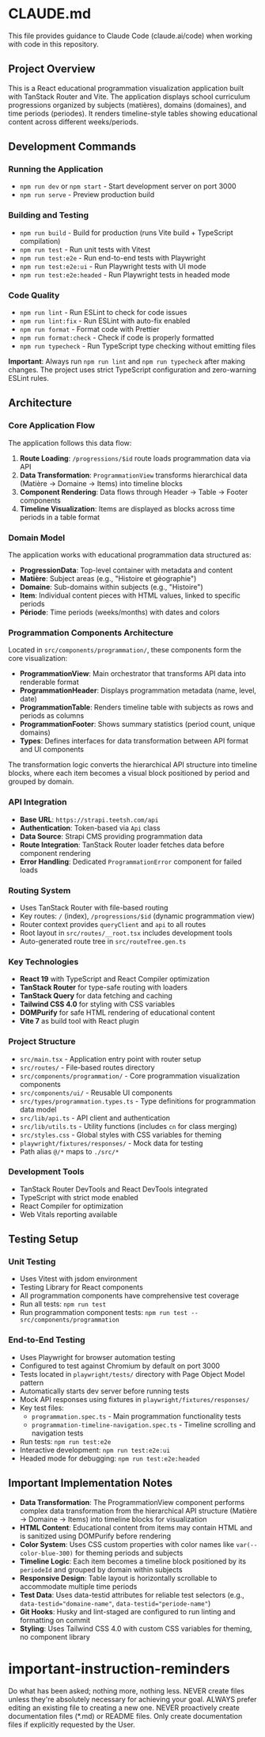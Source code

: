 # CLAUDE.md

This file provides guidance to Claude Code (claude.ai/code) when working with code in this repository.

## Project Overview

This is a React educational programmation visualization application built with TanStack Router and Vite. The application displays school curriculum progressions organized by subjects (matières), domains (domaines), and time periods (periodes). It renders timeline-style tables showing educational content across different weeks/periods.

## Development Commands

### Running the Application

- `npm run dev` or `npm start` - Start development server on port 3000
- `npm run serve` - Preview production build

### Building and Testing

- `npm run build` - Build for production (runs Vite build + TypeScript compilation)
- `npm run test` - Run unit tests with Vitest
- `npm run test:e2e` - Run end-to-end tests with Playwright
- `npm run test:e2e:ui` - Run Playwright tests with UI mode
- `npm run test:e2e:headed` - Run Playwright tests in headed mode

### Code Quality

- `npm run lint` - Run ESLint to check for code issues
- `npm run lint:fix` - Run ESLint with auto-fix enabled
- `npm run format` - Format code with Prettier
- `npm run format:check` - Check if code is properly formatted
- `npm run typecheck` - Run TypeScript type checking without emitting files

**Important**: Always run `npm run lint` and `npm run typecheck` after making changes. The project uses strict TypeScript configuration and zero-warning ESLint rules.

## Architecture

### Core Application Flow

The application follows this data flow:

1. **Route Loading**: `/progressions/$id` route loads programmation data via API
2. **Data Transformation**: `ProgrammationView` transforms hierarchical data (Matière → Domaine → Items) into timeline blocks
3. **Component Rendering**: Data flows through Header → Table → Footer components
4. **Timeline Visualization**: Items are displayed as blocks across time periods in a table format

### Domain Model

The application works with educational programmation data structured as:

- **ProgressionData**: Top-level container with metadata and content
- **Matière**: Subject areas (e.g., "Histoire et géographie")
- **Domaine**: Sub-domains within subjects (e.g., "Histoire")
- **Item**: Individual content pieces with HTML values, linked to specific periods
- **Période**: Time periods (weeks/months) with dates and colors

### Programmation Components Architecture

Located in `src/components/programmation/`, these components form the core visualization:

- **ProgrammationView**: Main orchestrator that transforms API data into renderable format
- **ProgrammationHeader**: Displays programmation metadata (name, level, date)
- **ProgrammationTable**: Renders timeline table with subjects as rows and periods as columns
- **ProgrammationFooter**: Shows summary statistics (period count, unique domains)
- **Types**: Defines interfaces for data transformation between API format and UI components

The transformation logic converts the hierarchical API structure into timeline blocks, where each item becomes a visual block positioned by period and grouped by domain.

### API Integration

- **Base URL**: `https://strapi.teetsh.com/api`
- **Authentication**: Token-based via `Api` class
- **Data Source**: Strapi CMS providing programmation data
- **Route Integration**: TanStack Router loader fetches data before component rendering
- **Error Handling**: Dedicated `ProgrammationError` component for failed loads

### Routing System

- Uses TanStack Router with file-based routing
- Key routes: `/` (index), `/progressions/$id` (dynamic programmation view)
- Router context provides `queryClient` and `api` to all routes
- Root layout in `src/routes/__root.tsx` includes development tools
- Auto-generated route tree in `src/routeTree.gen.ts`

### Key Technologies

- **React 19** with TypeScript and React Compiler optimization
- **TanStack Router** for type-safe routing with loaders
- **TanStack Query** for data fetching and caching
- **Tailwind CSS 4.0** for styling with CSS variables
- **DOMPurify** for safe HTML rendering of educational content
- **Vite 7** as build tool with React plugin

### Project Structure

- `src/main.tsx` - Application entry point with router setup
- `src/routes/` - File-based routes directory
- `src/components/programmation/` - Core programmation visualization components
- `src/components/ui/` - Reusable UI components
- `src/types/programmation.types.ts` - Type definitions for programmation data model
- `src/lib/api.ts` - API client and authentication
- `src/lib/utils.ts` - Utility functions (includes `cn` for class merging)
- `src/styles.css` - Global styles with CSS variables for theming
- `playwright/fixtures/responses/` - Mock data for testing
- Path alias `@/*` maps to `./src/*`

### Development Tools

- TanStack Router DevTools and React DevTools integrated
- TypeScript with strict mode enabled
- React Compiler for optimization
- Web Vitals reporting available

## Testing Setup

### Unit Testing

- Uses Vitest with jsdom environment
- Testing Library for React components
- All programmation components have comprehensive test coverage
- Run all tests: `npm run test`
- Run programmation component tests: `npm run test -- src/components/programmation`

### End-to-End Testing

- Uses Playwright for browser automation testing
- Configured to test against Chromium by default on port 3000
- Tests located in `playwright/tests/` directory with Page Object Model pattern
- Automatically starts dev server before running tests
- Mock API responses using fixtures in `playwright/fixtures/responses/`
- Key test files:
  - `programmation.spec.ts` - Main programmation functionality tests
  - `programmation-timeline-navigation.spec.ts` - Timeline scrolling and navigation tests
- Run tests: `npm run test:e2e`
- Interactive development: `npm run test:e2e:ui`
- Headed mode for debugging: `npm run test:e2e:headed`

## Important Implementation Notes

- **Data Transformation**: The ProgrammationView component performs complex data transformation from the hierarchical API structure (Matière → Domaine → Items) into timeline blocks for visualization
- **HTML Content**: Educational content from items may contain HTML and is sanitized using DOMPurify before rendering
- **Color System**: Uses CSS custom properties with color names like `var(--color-blue-300)` for theming periods and subjects
- **Timeline Logic**: Each item becomes a timeline block positioned by its `periodeId` and grouped by domain within subjects
- **Responsive Design**: Table layout is horizontally scrollable to accommodate multiple time periods
- **Test Data**: Uses data-testid attributes for reliable test selectors (e.g., `data-testid="domaine-name"`, `data-testid="periode-name"`)
- **Git Hooks**: Husky and lint-staged are configured to run linting and formatting on commit
- **Styling**: Uses Tailwind CSS 4.0 with custom CSS variables for theming, no component library

# important-instruction-reminders

Do what has been asked; nothing more, nothing less.
NEVER create files unless they're absolutely necessary for achieving your goal.
ALWAYS prefer editing an existing file to creating a new one.
NEVER proactively create documentation files (\*.md) or README files. Only create documentation files if explicitly requested by the User.
